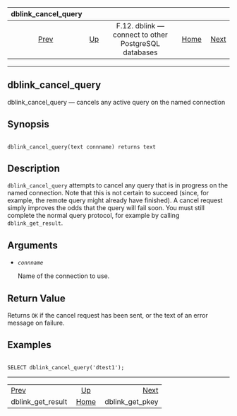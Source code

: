 <!--?xml version="1.0" encoding="UTF-8" standalone="no"?-->

|                    dblink\_cancel\_query                    |                                                                          |                                                      |                                                       |                                                         |
| :---------------------------------------------------------: | :----------------------------------------------------------------------- | :--------------------------------------------------: | ----------------------------------------------------: | ------------------------------------------------------: |
| [Prev](contrib-dblink-get-result.html "dblink_get_result")  | [Up](dblink.html "F.12. dblink — connect to other PostgreSQL databases") | F.12. dblink — connect to other PostgreSQL databases | [Home](index.html "PostgreSQL 17devel Documentation") |  [Next](contrib-dblink-get-pkey.html "dblink_get_pkey") |

***

## dblink\_cancel\_query

dblink\_cancel\_query — cancels any active query on the named connection

## Synopsis

```

dblink_cancel_query(text connname) returns text
```

## Description

`dblink_cancel_query` attempts to cancel any query that is in progress on the named connection. Note that this is not certain to succeed (since, for example, the remote query might already have finished). A cancel request simply improves the odds that the query will fail soon. You must still complete the normal query protocol, for example by calling `dblink_get_result`.

## Arguments

* *`connname`*

    Name of the connection to use.

## Return Value

Returns `OK` if the cancel request has been sent, or the text of an error message on failure.

## Examples

```

SELECT dblink_cancel_query('dtest1');
```

***

|                                                             |                                                                          |                                                         |
| :---------------------------------------------------------- | :----------------------------------------------------------------------: | ------------------------------------------------------: |
| [Prev](contrib-dblink-get-result.html "dblink_get_result")  | [Up](dblink.html "F.12. dblink — connect to other PostgreSQL databases") |  [Next](contrib-dblink-get-pkey.html "dblink_get_pkey") |
| dblink\_get\_result                                         |           [Home](index.html "PostgreSQL 17devel Documentation")          |                                       dblink\_get\_pkey |
